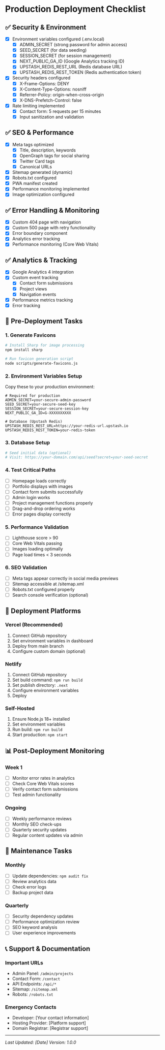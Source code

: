 # Production Deployment Checklist

## ✅ Security & Environment
- [x] Environment variables configured (.env.local)
  - [x] ADMIN_SECRET (strong password for admin access)
  - [x] SEED_SECRET (for data seeding)
  - [x] SESSION_SECRET (for session management)
  - [x] NEXT_PUBLIC_GA_ID (Google Analytics tracking ID)
  - [x] UPSTASH_REDIS_REST_URL (Redis database URL)
  - [x] UPSTASH_REDIS_REST_TOKEN (Redis authentication token)

- [x] Security headers configured
  - [x] X-Frame-Options: DENY
  - [x] X-Content-Type-Options: nosniff
  - [x] Referrer-Policy: origin-when-cross-origin
  - [x] X-DNS-Prefetch-Control: false

- [x] Rate limiting implemented
  - [x] Contact form: 5 requests per 15 minutes
  - [x] Input sanitization and validation

## ✅ SEO & Performance
- [x] Meta tags optimized
  - [x] Title, description, keywords
  - [x] OpenGraph tags for social sharing
  - [x] Twitter Card tags
  - [x] Canonical URLs

- [x] Sitemap generated (dynamic)
- [x] Robots.txt configured
- [x] PWA manifest created
- [x] Performance monitoring implemented
- [x] Image optimization configured

## ✅ Error Handling & Monitoring
- [x] Custom 404 page with navigation
- [x] Custom 500 page with retry functionality
- [x] Error boundary component
- [x] Analytics error tracking
- [x] Performance monitoring (Core Web Vitals)

## ✅ Analytics & Tracking
- [x] Google Analytics 4 integration
- [x] Custom event tracking
  - [x] Contact form submissions
  - [x] Project views
  - [x] Navigation events
- [x] Performance metrics tracking
- [x] Error tracking

## 🔄 Pre-Deployment Tasks

### 1. Generate Favicons
```bash
# Install Sharp for image processing
npm install sharp

# Run favicon generation script
node scripts/generate-favicons.js
```

### 2. Environment Variables Setup
Copy these to your production environment:

```env
# Required for production
ADMIN_SECRET=your-secure-admin-password
SEED_SECRET=your-secure-seed-key
SESSION_SECRET=your-secure-session-key
NEXT_PUBLIC_GA_ID=G-XXXXXXXXXX

# Database (Upstash Redis)
UPSTASH_REDIS_REST_URL=https://your-redis-url.upstash.io
UPSTASH_REDIS_REST_TOKEN=your-redis-token
```

### 3. Database Setup
```bash
# Seed initial data (optional)
# Visit: https://your-domain.com/api/seed?secret=your-seed-secret
```

### 4. Test Critical Paths
- [ ] Homepage loads correctly
- [ ] Portfolio displays with images
- [ ] Contact form submits successfully
- [ ] Admin login works
- [ ] Project management functions properly
- [ ] Drag-and-drop ordering works
- [ ] Error pages display correctly

### 5. Performance Validation
- [ ] Lighthouse score > 90
- [ ] Core Web Vitals passing
- [ ] Images loading optimally
- [ ] Page load times < 3 seconds

### 6. SEO Validation
- [ ] Meta tags appear correctly in social media previews
- [ ] Sitemap accessible at /sitemap.xml
- [ ] Robots.txt configured properly
- [ ] Search console verification (optional)

## 🚀 Deployment Platforms

### Vercel (Recommended)
1. Connect GitHub repository
2. Set environment variables in dashboard
3. Deploy from main branch
4. Configure custom domain (optional)

### Netlify
1. Connect GitHub repository
2. Set build command: `npm run build`
3. Set publish directory: `.next`
4. Configure environment variables
5. Deploy

### Self-Hosted
1. Ensure Node.js 18+ installed
2. Set environment variables
3. Run build: `npm run build`
4. Start production: `npm start`

## 📊 Post-Deployment Monitoring

### Week 1
- [ ] Monitor error rates in analytics
- [ ] Check Core Web Vitals scores
- [ ] Verify contact form submissions
- [ ] Test admin functionality

### Ongoing
- [ ] Weekly performance reviews
- [ ] Monthly SEO check-ups
- [ ] Quarterly security updates
- [ ] Regular content updates via admin

## 🔧 Maintenance Tasks

### Monthly
- [ ] Update dependencies: `npm audit fix`
- [ ] Review analytics data
- [ ] Check error logs
- [ ] Backup project data

### Quarterly
- [ ] Security dependency updates
- [ ] Performance optimization review
- [ ] SEO keyword analysis
- [ ] User experience improvements

## 📞 Support & Documentation

### Important URLs
- Admin Panel: `/admin/projects`
- Contact Form: `/contact`
- API Endpoints: `/api/*`
- Sitemap: `/sitemap.xml`
- Robots: `/robots.txt`

### Emergency Contacts
- Developer: [Your contact information]
- Hosting Provider: [Platform support]
- Domain Registrar: [Registrar support]

---

*Last Updated: [Date]*
*Version: 1.0.0*
